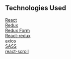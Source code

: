 ## Technologies Used

[React](https://github.com/facebook/react)<br>
[Redux](https://github.com/reduxjs/redux)<br>
[Redux Form](https://github.com/erikras/redux-form)<br>
[React-redux](https://github.com/reduxjs/react-redux)<br>
[axios](https://github.com/axios/axios)<br>
[SASS](https://sass-lang.com/)<br>
[react-scroll](https://www.npmjs.com/package/react-scroll)
